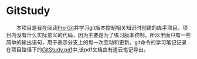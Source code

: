 # GitStudy
&ensp;&ensp;&ensp;&ensp;本项目是我在阅读[Pro Git](https://gitee.com/progit/)并学习git版本控制相关知识时创建的练手项目，项目内没有什么实际意义的代码，因为主要是为了练习版本控制，所以里面只有一些简单的输出语句，用于表示分支上的每一次变动和更新。git命令的学习笔记记录在项目路径下的[GitStudy.pdf](https://github.com/Jajia/GitStudy/blob/master/GitStudy.pdf)中,该pdf文档由有道云笔记导出。

